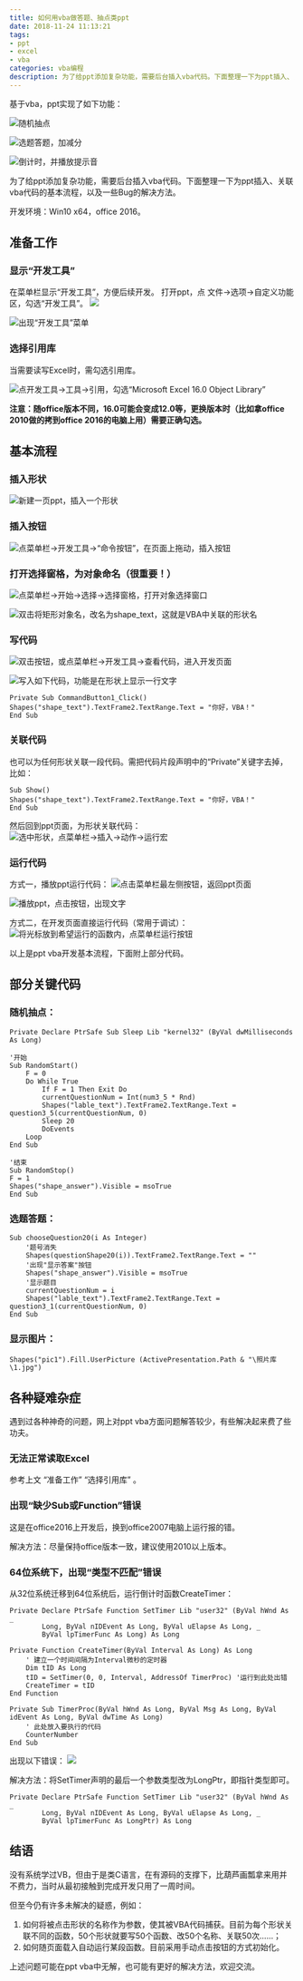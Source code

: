 ```yaml
---
title: 如何用vba做答题、抽点类ppt
date: 2018-11-24 11:13:21
tags: 
- ppt 
- excel 
- vba 
categories: vba编程
description: 为了给ppt添加复杂功能，需要后台插入vba代码。下面整理一下为ppt插入、关联vba代码的基本流程，以及一些Bug的解决方法。
---
```

基于vba，ppt实现了如下功能：

![随机抽点](https://upload-images.jianshu.io/upload_images/6240664-f638f351d264ded7.gif?imageMogr2/auto-orient/strip)

![选题答题，加减分](https://upload-images.jianshu.io/upload_images/6240664-ce4749c3d065a12f.gif?imageMogr2/auto-orient/strip)

![倒计时，并播放提示音](https://upload-images.jianshu.io/upload_images/6240664-cebdda5833bd6baf.gif?imageMogr2/auto-orient/strip)

为了给ppt添加复杂功能，需要后台插入vba代码。下面整理一下为ppt插入、关联vba代码的基本流程，以及一些Bug的解决方法。

开发环境：Win10 x64，office 2016。

## 准备工作
### 显示“开发工具”
在菜单栏显示“开发工具”，方便后续开发。
打开ppt，点 文件->选项->自定义功能区，勾选“开发工具”。
![](https://upload-images.jianshu.io/upload_images/6240664-2013859b33b141e3.png?imageMogr2/auto-orient/strip%7CimageView2/2/w/1240)

![出现“开发工具”菜单](https://upload-images.jianshu.io/upload_images/6240664-d3e0421b7258b34c.png?imageMogr2/auto-orient/strip%7CimageView2/2/w/1240)

### 选择引用库
当需要读写Excel时，需勾选引用库。

![点开发工具->工具->引用，勾选“Microsoft Excel 16.0 Object Library”](https://upload-images.jianshu.io/upload_images/6240664-9611c52ac97f9bc0.png?imageMogr2/auto-orient/strip%7CimageView2/2/w/1240)

**注意：随office版本不同，16.0可能会变成12.0等，更换版本时（比如拿office 2010做的拷到office 2016的电脑上用）需要正确勾选。**

## 基本流程
### 插入形状
![新建一页ppt，插入一个形状](https://upload-images.jianshu.io/upload_images/6240664-695556bf269399d0.png?imageMogr2/auto-orient/strip%7CimageView2/2/w/1240)

### 插入按钮
![点菜单栏->开发工具->“命令按钮”，在页面上拖动，插入按钮](https://upload-images.jianshu.io/upload_images/6240664-3134ace7858b609b.png?imageMogr2/auto-orient/strip%7CimageView2/2/w/1240)

### 打开选择窗格，为对象命名（很重要！）
![点菜单栏->开始->选择->选择窗格，打开对象选择窗口](https://upload-images.jianshu.io/upload_images/6240664-0fad3630e786d3fa.png?imageMogr2/auto-orient/strip%7CimageView2/2/w/1240)

![双击将矩形对象名，改名为shape_text，这就是VBA中关联的形状名](https://upload-images.jianshu.io/upload_images/6240664-8f34a7ecddadbf81.png?imageMogr2/auto-orient/strip%7CimageView2/2/w/1240)

### 写代码
![双击按钮，或点菜单栏->开发工具->查看代码，进入开发页面](https://upload-images.jianshu.io/upload_images/6240664-35d239ce84e1c346.png?imageMogr2/auto-orient/strip%7CimageView2/2/w/1240)

![写入如下代码，功能是在形状上显示一行文字](https://upload-images.jianshu.io/upload_images/6240664-b206419d6223d3b9.png?imageMogr2/auto-orient/strip%7CimageView2/2/w/1240)

```VB
Private Sub CommandButton1_Click()
Shapes("shape_text").TextFrame2.TextRange.Text = "你好，VBA！"
End Sub
```

### 关联代码
也可以为任何形状关联一段代码。需把代码片段声明中的“Private”关键字去掉，比如：
```VB
Sub Show()
Shapes("shape_text").TextFrame2.TextRange.Text = "你好，VBA！"
End Sub
```

然后回到ppt页面，为形状关联代码：
![选中形状，点菜单栏->插入->动作->运行宏](https://upload-images.jianshu.io/upload_images/6240664-dceaddc3e2d3d9d7.png?imageMogr2/auto-orient/strip%7CimageView2/2/w/1240)


### 运行代码
方式一，播放ppt运行代码：
![点击菜单栏最左侧按钮，返回ppt页面](https://upload-images.jianshu.io/upload_images/6240664-fb5aaff72dcd9fbb.png?imageMogr2/auto-orient/strip%7CimageView2/2/w/1240)

![播放ppt，点击按钮，出现文字](https://upload-images.jianshu.io/upload_images/6240664-ada9f113675986b4.png?imageMogr2/auto-orient/strip%7CimageView2/2/w/1240)

方式二，在开发页面直接运行代码（常用于调试）：
![将光标放到希望运行的函数内，点菜单栏运行按钮](https://upload-images.jianshu.io/upload_images/6240664-d24e14303dd9371f.png?imageMogr2/auto-orient/strip%7CimageView2/2/w/1240)

以上是ppt vba开发基本流程，下面附上部分代码。

## 部分关键代码
### 随机抽点：
```VB
Private Declare PtrSafe Sub Sleep Lib "kernel32" (ByVal dwMilliseconds As Long)

'开始
Sub RandomStart()
    F = 0
    Do While True
        If F = 1 Then Exit Do
        currentQuestionNum = Int(num3_5 * Rnd)
        Shapes("lable_text").TextFrame2.TextRange.Text = question3_5(currentQuestionNum, 0)
        Sleep 20
        DoEvents
    Loop
End Sub

'结束
Sub RandomStop()
F = 1
Shapes("shape_answer").Visible = msoTrue
End Sub
```

### 选题答题：
```VB
Sub chooseQuestion20(i As Integer)
    '题号消失
    Shapes(questionShape20(i)).TextFrame2.TextRange.Text = "" 
    '出现"显示答案"按钮
    Shapes("shape_answer").Visible = msoTrue
    '显示题目
    currentQuestionNum = i
    Shapes("lable_text").TextFrame2.TextRange.Text = question3_1(currentQuestionNum, 0)
End Sub
```
### 显示图片：
```VB
Shapes("pic1").Fill.UserPicture (ActivePresentation.Path & "\照片库\1.jpg")
```

## 各种疑难杂症
遇到过各种神奇的问题，网上对ppt vba方面问题解答较少，有些解决起来费了些功夫。
### 无法正常读取Excel
参考上文 “准备工作” “选择引用库” 。

### 出现“缺少Sub或Function”错误

这是在office2016上开发后，换到office2007电脑上运行报的错。

解决方法：尽量保持office版本一致，建议使用2010以上版本。

### 64位系统下，出现“类型不匹配”错误
从32位系统迁移到64位系统后，运行倒计时函数CreateTimer：
```VB
Private Declare PtrSafe Function SetTimer Lib "user32" (ByVal hWnd As _
        Long, ByVal nIDEvent As Long, ByVal uElapse As Long, _
        ByVal lpTimerFunc As Long) As Long

Private Function CreateTimer(ByVal Interval As Long) As Long
    ' 建立一个时间间隔为Interval微秒的定时器
    Dim tID As Long
    tID = SetTimer(0, 0, Interval, AddressOf TimerProc) '运行到此处出错
    CreateTimer = tID
End Function

Private Sub TimerProc(ByVal hWnd As Long, ByVal Msg As Long, ByVal idEvent As Long, ByVal dwTime As Long)
    ' 此处放入要执行的代码
    CounterNumber
End Sub
```
出现以下错误：
![](https://upload-images.jianshu.io/upload_images/6240664-d418b407f709d323.png?imageMogr2/auto-orient/strip%7CimageView2/2/w/1240)

解决方法：将SetTimer声明的最后一个参数类型改为LongPtr，即指针类型即可。
```VB
Private Declare PtrSafe Function SetTimer Lib "user32" (ByVal hWnd As _
        Long, ByVal nIDEvent As Long, ByVal uElapse As Long, _
        ByVal lpTimerFunc As LongPtr) As Long
```

## 结语
没有系统学过VB，但由于是类C语言，在有源码的支撑下，比葫芦画瓢拿来用并不费力，当时从最初接触到完成开发只用了一周时间。

但至今仍有许多未解决的疑惑，例如：

1. 如何将被点击形状的名称作为参数，使其被VBA代码捕获。目前为每个形状关联不同的函数，50个形状就要写50个函数、改50个名称、关联50次……；
2. 如何随页面载入自动运行某段函数。目前采用手动点击按钮的方式初始化。

上述问题可能在ppt vba中无解，也可能有更好的解决方法，欢迎交流。
